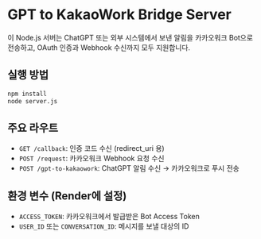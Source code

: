 
# GPT to KakaoWork Bridge Server

이 Node.js 서버는 ChatGPT 또는 외부 시스템에서 보낸 알림을 카카오워크 Bot으로 전송하고,
OAuth 인증과 Webhook 수신까지 모두 지원합니다.

## 실행 방법

```bash
npm install
node server.js
```

## 주요 라우트

- `GET /callback`: 인증 코드 수신 (redirect_uri 용)
- `POST /request`: 카카오워크 Webhook 요청 수신
- `POST /gpt-to-kakaowork`: ChatGPT 알림 수신 → 카카오워크로 푸시 전송

## 환경 변수 (Render에 설정)

- `ACCESS_TOKEN`: 카카오워크에서 발급받은 Bot Access Token
- `USER_ID` 또는 `CONVERSATION_ID`: 메시지를 보낼 대상의 ID

